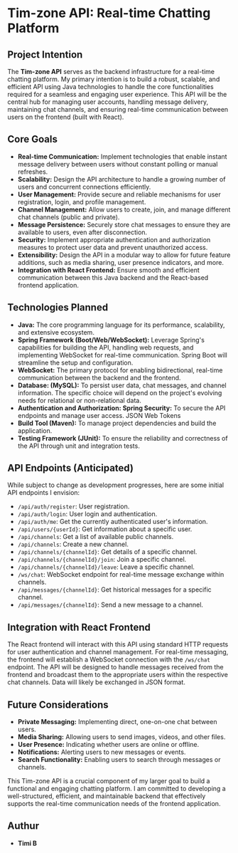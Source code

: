 # Tim-zone API: Real-time Chatting Platform

## Project Intention

The **Tim-zone API** serves as the backend infrastructure for a real-time chatting platform. My primary intention is to build a robust, scalable, and efficient API using Java technologies to handle the core functionalities required for a seamless and engaging user experience. This API will be the central hub for managing user accounts, handling message delivery, maintaining chat channels, and ensuring real-time communication between users on the frontend (built with React).

## Core Goals

* **Real-time Communication:** Implement technologies that enable instant message delivery between users without constant polling or manual refreshes.
* **Scalability:** Design the API architecture to handle a growing number of users and concurrent connections efficiently.
* **User Management:** Provide secure and reliable mechanisms for user registration, login, and profile management.
* **Channel Management:** Allow users to create, join, and manage different chat channels (public and private).
* **Message Persistence:** Securely store chat messages to ensure they are available to users, even after disconnection.
* **Security:** Implement appropriate authentication and authorization measures to protect user data and prevent unauthorized access.
* **Extensibility:** Design the API in a modular way to allow for future feature additions, such as media sharing, user presence indicators, and more.
* **Integration with React Frontend:** Ensure smooth and efficient communication between this Java backend and the React-based frontend application.

## Technologies Planned

* **Java:** The core programming language for its performance, scalability, and extensive ecosystem.
* **Spring Framework (Boot/Web/WebSocket):** Leverage Spring's capabilities for building the API, handling web requests, and implementing WebSocket for real-time communication. Spring Boot will streamline the setup and configuration.
* **WebSocket:** The primary protocol for enabling bidirectional, real-time communication between the backend and the frontend.
* **Database: (MySQL):** To persist user data, chat messages, and channel information. The specific choice will depend on the project's evolving needs for relational or non-relational data.
* **Authentication and Authorization: Spring Security:** To secure the API endpoints and manage user access. JSON Web Tokens 
* **Build Tool (Maven):** To manage project dependencies and build the application.
* **Testing Framework (JUnit):** To ensure the reliability and correctness of the API through unit and integration tests.


## API Endpoints (Anticipated)

While subject to change as development progresses, here are some initial API endpoints I envision:

* `/api/auth/register`: User registration.
* `/api/auth/login`: User login and authentication.
* `/api/auth/me`: Get the currently authenticated user's information.
* `/api/users/{userId}`: Get information about a specific user.
* `/api/channels`: Get a list of available public channels.
* `/api/channels`: Create a new channel.
* `/api/channels/{channelId}`: Get details of a specific channel.
* `/api/channels/{channelId}/join`: Join a specific channel.
* `/api/channels/{channelId}/leave`: Leave a specific channel.
* `/ws/chat`: WebSocket endpoint for real-time message exchange within channels.
* `/api/messages/{channelId}`: Get historical messages for a specific channel.
* `/api/messages/{channelId}`: Send a new message to a channel.

## Integration with React Frontend

The React frontend will interact with this API using standard HTTP requests for user authentication and channel management. For real-time messaging, the frontend will establish a WebSocket connection with the `/ws/chat` endpoint. The API will be designed to handle messages received from the frontend and broadcast them to the appropriate users within the respective chat channels. Data will likely be exchanged in JSON format.

## Future Considerations

* **Private Messaging:** Implementing direct, one-on-one chat between users.
* **Media Sharing:** Allowing users to send images, videos, and other files.
* **User Presence:** Indicating whether users are online or offline.
* **Notifications:** Alerting users to new messages or events.
* **Search Functionality:** Enabling users to search through messages or channels.

This Tim-zone API is a crucial component of my larger goal to build a functional and engaging chatting platform. I am committed to developing a well-structured, efficient, and maintainable backend that effectively supports the real-time communication needs of the frontend application.

## Authur 

* **Timi B**


